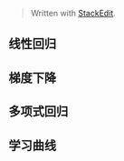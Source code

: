 


> Written with [StackEdit](https://stackedit.io/).

## 线性回归

## 梯度下降

## 多项式回归

## 学习曲线

## 
<!--stackedit_data:
eyJoaXN0b3J5IjpbLTU0NjI4Mzc4XX0=
-->